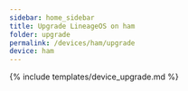 ```yaml
---
sidebar: home_sidebar
title: Upgrade LineageOS on ham
folder: upgrade
permalink: /devices/ham/upgrade
device: ham
---
```

{% include templates/device_upgrade.md %}
